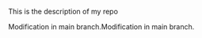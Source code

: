 This is the description of my repo

Modification in main branch.M o d i f i c a t i o n   i n   m a i n   b r a n c h .  
 